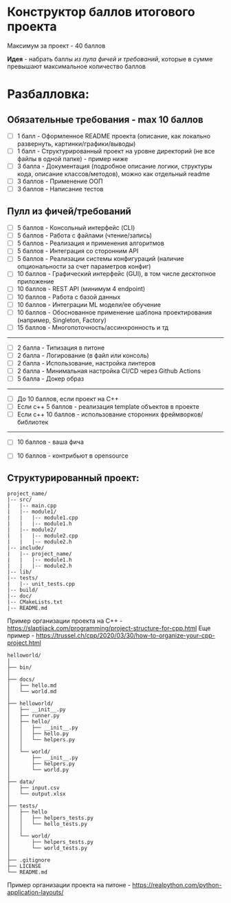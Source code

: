# Конструктор баллов итогового проекта

Максимум за проект - 40 баллов

**Идея** - набрать баллы *из пула фичей и требований*, которые в сумме превышают максимальное количество баллов 

# Разбалловка:

##  Обязательные требования - max 10 баллов
- [ ] 1 балл - Оформленное README проекта (описание, как локально развернуть, картинки/графики/выводы)
- [ ] 1 балл - Структурированный проект на уровне директорий (не все файлы в одной папке) - пример ниже
- [ ] 3 балла - Документация (подробное описание логики, структуры кода, описание классов/методов), можно как отдельный readme
- [ ] 3 баллов - Применение ООП
- [ ] 3 баллов - Написание тестов

## Пулл из фичей/требований
- [ ] 5 баллов - Консольный интерфейс (CLI)
- [ ] 5 баллов - Работа с файлами (чтение/запись)
- [ ] 5 баллов - Реализация и применения алгоритмов
- [ ] 5 баллов - Интеграция со сторонним API
- [ ] 5 баллов - Реализации системы конфигураций (наличие опциональности за счет параметров конфиг)
- [ ] 10 баллов - Графический интерфейс (GUI), в том числе десктопное приложение
- [ ] 10 баллов - REST API (минимум 4 endpoint)
- [ ] 10 баллов - Работа с базой данных
- [ ] 10 баллов - Интеграции ML модели/ее обучение
- [ ] 10 баллов - Обоснованное применение шаблона проектирования (например, Singleton, Factory)
- [ ] 15 баллов - Многопоточность/ассинхронность и тд
---
- [ ] 2 балла - Типизация в питоне
- [ ] 2 балла - Логирование (в файл или консоль)
- [ ] 2 балла - Использование, настройка линтеров
- [ ] 2 балла - Минимальная настройка CI/CD через Github Actions
- [ ] 5 балла - Докер образ
---
- [ ] До 10 баллов, если проект на C++
- [ ] Если c++ 5 баллов - реализация template объектов в проекте
- [ ] Если c++ 10 баллов - использование сторонних фреймворков/библиотек
---
- [ ] 10 баллов - ваша фича
- [ ] 10 баллов - контрибьют в opensource



## Структурированный проект:

```
project_name/
|-- src/
|   |-- main.cpp
|   |-- module1/
|   |   |-- module1.cpp
|   |   |-- module1.h
|   |-- module2/
|   |   |-- module2.cpp
|   |   |-- module2.h
|-- include/
|   |-- project_name/
|   |   |-- module1.h
|   |   |-- module2.h
|-- lib/
|-- tests/
|   |-- unit_tests.cpp
|-- build/
|-- doc/
|-- CMakeLists.txt
|-- README.md
```
Пример организации проекта на C++ - https://slaptijack.com/programming/project-structure-for-cpp.html
Еще пример - https://trussel.ch/cpp/2020/03/30/how-to-organize-your-cpp-project.html


```
helloworld/
│
├── bin/
│
├── docs/
│   ├── hello.md
│   └── world.md
│
├── helloworld/
│   ├── __init__.py
│   ├── runner.py
│   ├── hello/
│   │   ├── __init__.py
│   │   ├── hello.py
│   │   └── helpers.py
│   │
│   └── world/
│       ├── __init__.py
│       ├── helpers.py
│       └── world.py
│
├── data/
│   ├── input.csv
│   └── output.xlsx
│
├── tests/
│   ├── hello
│   │   ├── helpers_tests.py
│   │   └── hello_tests.py
│   │
│   └── world/
│       ├── helpers_tests.py
│       └── world_tests.py
│
├── .gitignore
├── LICENSE
└── README.md
```
Пример организации проекта на питоне - https://realpython.com/python-application-layouts/